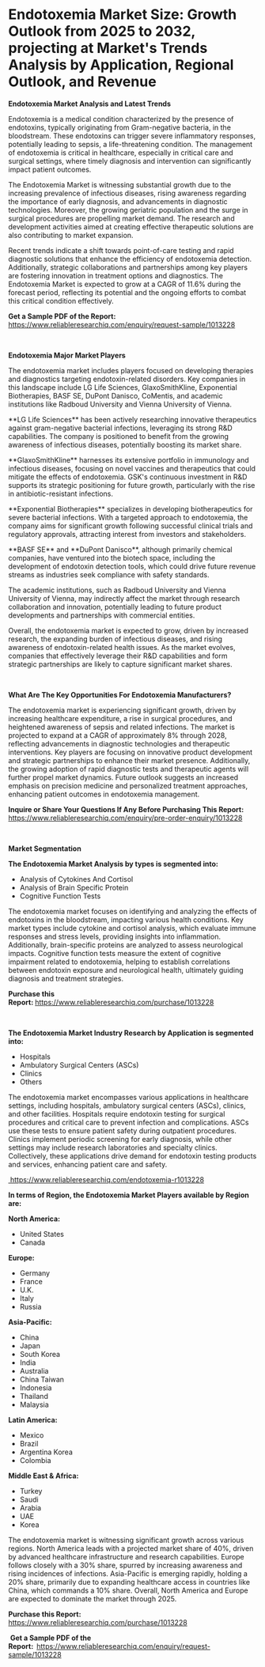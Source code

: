 <p><h1>Endotoxemia Market Size: Growth Outlook from 2025 to 2032, projecting at Market's Trends Analysis by Application, Regional Outlook, and Revenue</h1></p><p><strong>Endotoxemia Market Analysis and Latest Trends</strong></p>
<p><p>Endotoxemia is a medical condition characterized by the presence of endotoxins, typically originating from Gram-negative bacteria, in the bloodstream. These endotoxins can trigger severe inflammatory responses, potentially leading to sepsis, a life-threatening condition. The management of endotoxemia is critical in healthcare, especially in critical care and surgical settings, where timely diagnosis and intervention can significantly impact patient outcomes.</p><p>The Endotoxemia Market is witnessing substantial growth due to the increasing prevalence of infectious diseases, rising awareness regarding the importance of early diagnosis, and advancements in diagnostic technologies. Moreover, the growing geriatric population and the surge in surgical procedures are propelling market demand. The research and development activities aimed at creating effective therapeutic solutions are also contributing to market expansion.</p><p>Recent trends indicate a shift towards point-of-care testing and rapid diagnostic solutions that enhance the efficiency of endotoxemia detection. Additionally, strategic collaborations and partnerships among key players are fostering innovation in treatment options and diagnostics. The Endotoxemia Market is expected to grow at a CAGR of 11.6% during the forecast period, reflecting its potential and the ongoing efforts to combat this critical condition effectively.</p></p>
<p><strong>Get a Sample PDF of the Report:&nbsp;</strong> <a href="https://www.reliableresearchiq.com/enquiry/request-sample/1013228?utm_campaign=2892&utm_medium=2&utm_source=Github&utm_content=ia&utm_term=16042025&utm_id=endotoxemia">https://www.reliableresearchiq.com/enquiry/request-sample/1013228</a></p>
<p>&nbsp;</p>
<p><strong>Endotoxemia Major Market Players</strong></p>
<p><p>The endotoxemia market includes players focused on developing therapies and diagnostics targeting endotoxin-related disorders. Key companies in this landscape include LG Life Sciences, GlaxoSmithKline, Exponential Biotherapies, BASF SE, DuPont Danisco, CoMentis, and academic institutions like Radboud University and Vienna University of Vienna.</p><p>**LG Life Sciences** has been actively researching innovative therapeutics against gram-negative bacterial infections, leveraging its strong R&D capabilities. The company is positioned to benefit from the growing awareness of infectious diseases, potentially boosting its market share.</p><p>**GlaxoSmithKline** harnesses its extensive portfolio in immunology and infectious diseases, focusing on novel vaccines and therapeutics that could mitigate the effects of endotoxemia. GSK's continuous investment in R&D supports its strategic positioning for future growth, particularly with the rise in antibiotic-resistant infections.</p><p>**Exponential Biotherapies** specializes in developing biotherapeutics for severe bacterial infections. With a targeted approach to endotoxemia, the company aims for significant growth following successful clinical trials and regulatory approvals, attracting interest from investors and stakeholders.</p><p>**BASF SE** and **DuPont Danisco**, although primarily chemical companies, have ventured into the biotech space, including the development of endotoxin detection tools, which could drive future revenue streams as industries seek compliance with safety standards.</p><p>The academic institutions, such as Radboud University and Vienna University of Vienna, may indirectly affect the market through research collaboration and innovation, potentially leading to future product developments and partnerships with commercial entities.</p><p>Overall, the endotoxemia market is expected to grow, driven by increased research, the expanding burden of infectious diseases, and rising awareness of endotoxin-related health issues. As the market evolves, companies that effectively leverage their R&D capabilities and form strategic partnerships are likely to capture significant market shares.</p></p>
<p>&nbsp;</p>
<p><strong>What Are The Key Opportunities For Endotoxemia Manufacturers?</strong></p>
<p><p>The endotoxemia market is experiencing significant growth, driven by increasing healthcare expenditure, a rise in surgical procedures, and heightened awareness of sepsis and related infections. The market is projected to expand at a CAGR of approximately 8% through 2028, reflecting advancements in diagnostic technologies and therapeutic interventions. Key players are focusing on innovative product development and strategic partnerships to enhance their market presence. Additionally, the growing adoption of rapid diagnostic tests and therapeutic agents will further propel market dynamics. Future outlook suggests an increased emphasis on precision medicine and personalized treatment approaches, enhancing patient outcomes in endotoxemia management.</p></p>
<p><strong>Inquire or Share Your Questions If Any Before Purchasing This Report:</strong> <a href="https://www.reliableresearchiq.com/enquiry/pre-order-enquiry/1013228?utm_campaign=2892&utm_medium=2&utm_source=Github&utm_content=ia&utm_term=16042025&utm_id=endotoxemia">https://www.reliableresearchiq.com/enquiry/pre-order-enquiry/1013228</a></p>
<p>&nbsp;</p>
<p><strong>Market Segmentation</strong></p>
<p><strong>The Endotoxemia Market Analysis by types is segmented into:</strong></p>
<p><ul><li>Analysis of Cytokines And Cortisol</li><li>Analysis of Brain Specific Protein</li><li>Cognitive Function Tests</li></ul></p>
<p><p>The endotoxemia market focuses on identifying and analyzing the effects of endotoxins in the bloodstream, impacting various health conditions. Key market types include cytokine and cortisol analysis, which evaluate immune responses and stress levels, providing insights into inflammation. Additionally, brain-specific proteins are analyzed to assess neurological impacts. Cognitive function tests measure the extent of cognitive impairment related to endotoxemia, helping to establish correlations between endotoxin exposure and neurological health, ultimately guiding diagnosis and treatment strategies.</p></p>
<p><strong>Purchase this Report:&nbsp;</strong><a href="https://www.reliableresearchiq.com/purchase/1013228?utm_campaign=2892&utm_medium=2&utm_source=Github&utm_content=ia&utm_term=16042025&utm_id=endotoxemia">https://www.reliableresearchiq.com/purchase/1013228</a></p>
<p>&nbsp;</p>
<p><strong>The Endotoxemia Market Industry Research by Application is segmented into:</strong></p>
<p><ul><li>Hospitals</li><li>Ambulatory Surgical Centers (ASCs)</li><li>Clinics</li><li>Others</li></ul></p>
<p><p>The endotoxemia market encompasses various applications in healthcare settings, including hospitals, ambulatory surgical centers (ASCs), clinics, and other facilities. Hospitals require endotoxin testing for surgical procedures and critical care to prevent infection and complications. ASCs use these tests to ensure patient safety during outpatient procedures. Clinics implement periodic screening for early diagnosis, while other settings may include research laboratories and specialty clinics. Collectively, these applications drive demand for endotoxin testing products and services, enhancing patient care and safety.</p></p>
<p><a href="https://www.reliableresearchiq.com/endotoxemia-r1013228?utm_campaign=2892&utm_medium=2&utm_source=Github&utm_content=ia&utm_term=16042025&utm_id=endotoxemia">&nbsp;https://www.reliableresearchiq.com/endotoxemia-r1013228</a></p>
<p><strong>In terms of Region, the Endotoxemia Market Players available by Region are:</strong></p>
<p>
    <p> <strong> North America: </strong>
        <ul>
            <li>United States</li>
            <li>Canada</li>
        </ul>
        </p> 
    <p> <strong> Europe: </strong>
        <ul>
            <li>Germany</li>
            <li>France</li>
            <li>U.K.</li>
            <li>Italy</li>
            <li>Russia</li>
        </ul>
        </p> 
    <p> <strong> Asia-Pacific: </strong>
        <ul>
            <li>China</li>
            <li>Japan</li>
            <li>South Korea</li>
            <li>India</li>
            <li>Australia</li>
            <li>China Taiwan</li>
            <li>Indonesia</li>
            <li>Thailand</li>
            <li>Malaysia</li>
        </ul>
        </p> 
    <p> <strong> Latin America: </strong>
        <ul>
            <li>Mexico</li>
            <li>Brazil</li>
            <li>Argentina Korea</li>
            <li>Colombia</li>
        </ul>
        </p> 
    <p> <strong> Middle East & Africa: </strong>
        <ul>
            <li>Turkey</li>
            <li>Saudi</li>
            <li>Arabia</li>
            <li>UAE</li>
            <li>Korea</li>
        </ul>
    </p>
    </p>
<p><p>The endotoxemia market is witnessing significant growth across various regions. North America leads with a projected market share of 40%, driven by advanced healthcare infrastructure and research capabilities. Europe follows closely with a 30% share, spurred by increasing awareness and rising incidences of infections. Asia-Pacific is emerging rapidly, holding a 20% share, primarily due to expanding healthcare access in countries like China, which commands a 10% share. Overall, North America and Europe are expected to dominate the market through 2025.</p></p>
<p><strong>Purchase this Report: </strong><a href="https://www.reliableresearchiq.com/purchase/1013228?utm_campaign=2892&utm_medium=2&utm_source=Github&utm_content=ia&utm_term=16042025&utm_id=endotoxemia">https://www.reliableresearchiq.com/purchase/1013228</a></p>
<p>&nbsp;<strong>Get a Sample PDF of the Report:&nbsp;&nbsp;</strong><a href="https://www.reliableresearchiq.com/enquiry/request-sample/1013228?utm_campaign=2892&utm_medium=2&utm_source=Github&utm_content=ia&utm_term=16042025&utm_id=endotoxemia">https://www.reliableresearchiq.com/enquiry/request-sample/1013228</a></p>
<p><strong></strong></p>
<p><p></p><p></p><p></p></p>